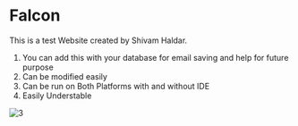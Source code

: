 
# Falcon

This is a test Website created by Shivam Haldar.

1. You can add this with your database for email saving and help for future purpose
2. Can be modified easily
3. Can be run on Both Platforms with and without IDE
4. Easily Understable

![3](https://user-images.githubusercontent.com/94775990/153198177-0d15eee8-1f28-4b28-9bb2-af542ae1e8a1.png)
